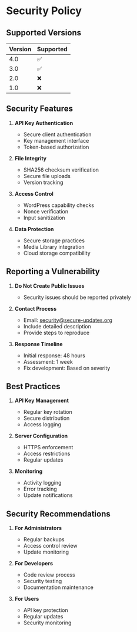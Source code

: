 # Security Policy

## Supported Versions

| Version | Supported          |
| ------- | ------------------ |
| 4.0     | :white_check_mark: |
| 3.0     | :white_check_mark: |
| 2.0     | :x:                |
| 1.0     | :x:                |

## Security Features

1. **API Key Authentication**
    - Secure client authentication
    - Key management interface
    - Token-based authorization

2. **File Integrity**
    - SHA256 checksum verification
    - Secure file uploads
    - Version tracking

3. **Access Control**
    - WordPress capability checks
    - Nonce verification
    - Input sanitization

4. **Data Protection**
    - Secure storage practices
    - Media Library integration
    - Cloud storage compatibility

## Reporting a Vulnerability

1. **Do Not Create Public Issues**
    - Security issues should be reported privately

2. **Contact Process**
    - Email: security@secure-updates.org
    - Include detailed description
    - Provide steps to reproduce

3. **Response Timeline**
    - Initial response: 48 hours
    - Assessment: 1 week
    - Fix development: Based on severity

## Best Practices

1. **API Key Management**
    - Regular key rotation
    - Secure distribution
    - Access logging

2. **Server Configuration**
    - HTTPS enforcement
    - Access restrictions
    - Regular updates

3. **Monitoring**
    - Activity logging
    - Error tracking
    - Update notifications

## Security Recommendations

1. **For Administrators**
    - Regular backups
    - Access control review
    - Update monitoring

2. **For Developers**
    - Code review process
    - Security testing
    - Documentation maintenance

3. **For Users**
    - API key protection
    - Regular updates
    - Security monitoring